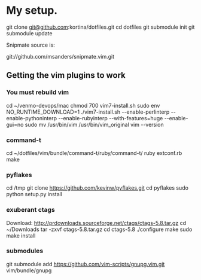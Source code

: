 # My setup.

git clone git@github.com:kortina/dotfiles.git
cd dotfiles
git submodule init
git submodule update

Snipmate source is:

git://github.com/msanders/snipmate.vim.git


## Getting the vim plugins to work


### You must rebuild vim 

cd ~/venmo-devops/mac
chmod 700 vim7-install.sh 
sudo env NO_RUNTIME_DOWNLOAD=1 ./vim7-install.sh --enable-perlinterp --enable-pythoninterp --enable-rubyinterp --with-features=huge --enable-gui=no 
sudo mv /usr/bin/vim /usr/bin/vim_original
vim --version

### command-t

cd ~/dotfiles/vim/bundle/command-t/ruby/command-t/
ruby extconf.rb 
make

### pyflakes

cd /tmp
git clone https://github.com/kevinw/pyflakes.git
cd pyflakes
sudo python setup.py install



### exuberant ctags

Download:
http://prdownloads.sourceforge.net/ctags/ctags-5.8.tar.gz
cd ~/Downloads
tar -zxvf ctags-5.8.tar.gz 
cd ctags-5.8
./configure
make
sudo make install



### submodules

git submodule add https://github.com/vim-scripts/gnupg.vim.git vim/bundle/gnupg
